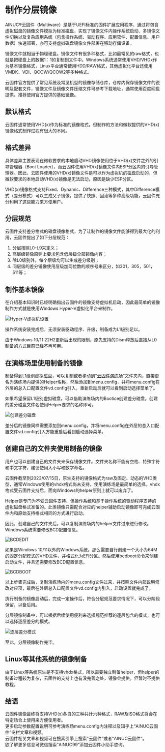 # 制作分层镜像

AINUC®️云固件（Multiware）是基于UEFI标准的固件扩展应用程序，通过将包含虚拟磁盘的镜像文件模拟为标准磁盘，实现了镜像文件内操作系统启动、多镜像文件切换以及复杂应用系统（包含操作系统、驱动程序、应用软件、配置信息、用户数据）快速部署，亦可支持虚拟磁盘镜像文件部署在移动存储设备。

镜像文件就相当于物理硬盘。镜像文件有很多种格式，比如最常见的raw格式，也就是把硬盘上的数据1：1的复制到文件中。Windows系统通常使用VHD/VHDx作为基本镜像格式，Linux平台通常使用HDD/RAW格式，其他虚拟化平台还使用VMDK、VDI、QCOW/QCOW2等多种格式。

云固件官方提供了常见系统及常见机型的镜像存储仓库，仓库内保存镜像文件的说明及配套文件，镜像文件及镜像文件压缩文件可参考下载地址，通常使用百度网盘提供。推荐使用官方提供的基础镜像。

## 默认格式

云固件通常使用VHD(x)作为标准的镜像格式，但制作的方法和微软提供的VHD(x)镜像格式制作过程有很大的不同。

## 格式差异

具体差异主要表现在微软要求的本地启动VHD镜像使用位于VHD(x)文件之外的引导管理器（Boot Loader），而云固件使用VHD(x)镜像文件内ESP分区内的引导管理器。因此，云固件使用的VHD(x)镜像文件是可以作为虚拟机的磁盘启动的，但微软要求的本地启动VHD(x)镜像是无法启动，原因是缺少ESP分区。

VHD(x)镜像格式支持Fixed、Dynamic、Difference三种模式，其中Difference模式（差分模式）可以生成父子镜像，提供了快照、回滚等多种高级功能，云固件充分利用了这些能力来方便用户。

## 分层规范

云固件支持差分格式的磁盘镜像格式，为了让制作的镜像文件能够得到最大化的利用，云固件提出了如下分层规范：

1. 分层按照L0-L9来定义；
1. 高层级镜像原则上要求包含低层级全部镜像内容；
1. 除L0级别外，每个层级均可以生成差分级别；
1. 同层级的差分镜像使用层级加两位数的顺序号来区分，如301，305，501，511等；

## 制作基本镜像

在介绍基本知识时已经明确指出云固件的镜像支持虚拟机启动，因此最简单的镜像制作方式就是使用Windows Hyper-V虚拟化平台来制作。

![Hyper-V虚拟机设置](/manuals/images/hyper-v-setting.png)

操作系统安装完成后，无须安装驱动程序、升级，制备成为L1级别足以。

由于Windows 10/11 22H2更新后出现的限制，原先支持的Dism释放后直接从L0制备的方式目前已经不再可用。

## 在演练场里使用制备的镜像

制备得到L1级别虚拟磁盘，可以复制或者移动到“[云固件演练场](https://pan.baidu.com/s/1NxE7xWEQ1zyGDaCV4T56NQ)”文件夹内，直接更名为演练场内提供的Helper名称，然后添加到menu.config，并将menu.config在外层的总入口配置文件vd.config引入，重新启动后就可以看到启动选择菜单了。

如果希望保留L1级别虚拟磁盘，可以借助演练场内的Bootice创建差分磁盘，创建的差分磁盘文件名使用Helper要求的名称即可。

![创建差分磁盘](/manuals/images/bootice-make-diff.png)

差分后的镜像同样需要添加到menu.config，并将menu.config在外层的总入口配置文件vd.config引入方能重启后看到启动选择菜单。

## 创建自己的文件夹使用制备的镜像

用户也可以创建自己的文件夹来保存镜像文件。文件夹名称不能有空格、特殊字符和中文字符，建议使用大小写和数字命名。

云固件截至到2023/07/15日，原生支持的镜像格式为raw及固定、动态的VHD类型，通常Windows使用的vhdx格式尚未支持，使用演练场是最简单的选择。vhdx格式受云固件支持后，面向Windows的helper原则上就可以废弃了。

Helper是专门为不受云固件支持、但操作系统和基于操作系统的驱动程序支持的虚拟磁盘格式准备的。此类镜像只需配合对应的helper辅助启动镜像即可完成云固件内和原始支持格式相同的方式进行启动。

因此，创建自己的文件夹后，可以复制演练场内的helper文件过来进行修改。Windows系统需要修改BCD配置信息。

![BCDEDIT](/manuals/images/bcdedit-win11.png)

如果是Windows 10/11以外的Windows系统，那么需要自行创建一个大小为64M的固定分配模式的VHD文件，并格式化为EFI分区。然后使用bcdboot命令来创建启动文件，并且还需要修改BCD配置信息。

![BCDBOOT](/manuals/images/bcdboot-win10.PNG)

以上步骤完成后，复制演练场内的menu.config文件过来，并按照文件内部说明修改对应项，最后在外层总入口配置文件vd.config内引入，启动设置就完成了。

执行制备的镜像启动后，完成一定操作后，符合分层规范要求情况下，可以分阶段保留，以备后用。

分层镜像制备中，可以根据后续使用便利来选择规范推荐的逐层包含的模式，也可以选择逐层差分的模式。

![逐层差分模式](/manuals/images/diff-every-layer.png)

至此，分层镜像制作完毕。

## Linux等其他系统的镜像制备

由于Linux等系统原生是不支持vhdx格式，所以需要独立制备helper，但helper的制备过程较为复杂，云固件的支持上也有没完善之处，镜像会提供，但暂时不提供教程。

## 结语

云固件镜像最终将支持VHD(x)各自的三种共计六种格式，RAW及ISO格式将会在特定场合上使用来方便使用者。  
更多启动参数配置说明可参考演练场menu.config内注释以及知乎上“AINUC云固件”专栏文章和视频。  
云固件相关文章和视频可在搜索引擎上搜索“云固件”或者“AINUC云固件”。  
欲了解更多信息可微信搜索“AINUC99”添加云固件小助手咨询。